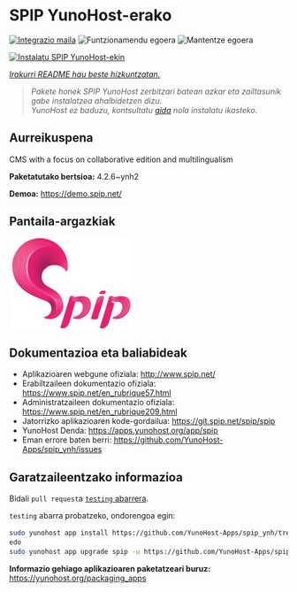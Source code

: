 <!--
Ohart ongi: README hau automatikoki sortu da <https://github.com/YunoHost/apps/tree/master/tools/readme_generator>ri esker
EZ editatu eskuz.
-->

# SPIP YunoHost-erako

[![Integrazio maila](https://dash.yunohost.org/integration/spip.svg)](https://dash.yunohost.org/appci/app/spip) ![Funtzionamendu egoera](https://ci-apps.yunohost.org/ci/badges/spip.status.svg) ![Mantentze egoera](https://ci-apps.yunohost.org/ci/badges/spip.maintain.svg)

[![Instalatu SPIP YunoHost-ekin](https://install-app.yunohost.org/install-with-yunohost.svg)](https://install-app.yunohost.org/?app=spip)

*[Irakurri README hau beste hizkuntzatan.](./ALL_README.md)*

> *Pakete honek SPIP YunoHost zerbitzari batean azkar eta zailtasunik gabe instalatzea ahalbidetzen dizu.*  
> *YunoHost ez baduzu, kontsultatu [gida](https://yunohost.org/install) nola instalatu ikasteko.*

## Aurreikuspena

CMS with a focus on collaborative edition and multilingualism

**Paketatutako bertsioa:** 4.2.6~ynh2

**Demoa:** <https://demo.spip.net/>

## Pantaila-argazkiak

![SPIP(r)en pantaila-argazkia](./doc/screenshots/220px-Logo_SPIP.png)

## Dokumentazioa eta baliabideak

- Aplikazioaren webgune ofiziala: <http://www.spip.net/>
- Erabiltzaileen dokumentazio ofiziala: <https://www.spip.net/en_rubrique57.html>
- Administratzaileen dokumentazio ofiziala: <https://www.spip.net/en_rubrique209.html>
- Jatorrizko aplikazioaren kode-gordailua: <https://git.spip.net/spip/spip>
- YunoHost Denda: <https://apps.yunohost.org/app/spip>
- Eman errore baten berri: <https://github.com/YunoHost-Apps/spip_ynh/issues>

## Garatzaileentzako informazioa

Bidali `pull request`a [`testing` abarrera](https://github.com/YunoHost-Apps/spip_ynh/tree/testing).

`testing` abarra probatzeko, ondorengoa egin:

```bash
sudo yunohost app install https://github.com/YunoHost-Apps/spip_ynh/tree/testing --debug
edo
sudo yunohost app upgrade spip -u https://github.com/YunoHost-Apps/spip_ynh/tree/testing --debug
```

**Informazio gehiago aplikazioaren paketatzeari buruz:** <https://yunohost.org/packaging_apps>
